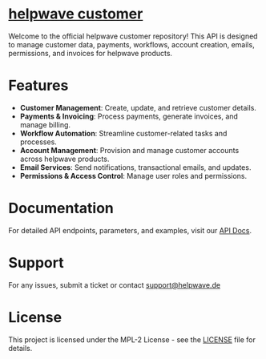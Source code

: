 # [helpwave customer](https://customer.helpwave.de)

Welcome to the official helpwave customer repository! This API is designed to manage customer data, payments, workflows, account creation, emails, permissions, and invoices for helpwave products.

# Features

- **Customer Management**: Create, update, and retrieve customer details.
- **Payments & Invoicing**: Process payments, generate invoices, and manage billing.
- **Workflow Automation**: Streamline customer-related tasks and processes.
- **Account Management**: Provision and manage customer accounts across helpwave products.
- **Email Services**: Send notifications, transactional emails, and updates.
- **Permissions & Access Control**: Manage user roles and permissions.

# Documentation

For detailed API endpoints, parameters, and examples, visit our [API Docs](http://localhost:8000/docs).

# Support

For any issues, submit a ticket or contact [support@helpwave.de](mailto:support@helpwave.de)

# License

This project is licensed under the MPL-2 License - see the [LICENSE](./LICENSE) file for details.
